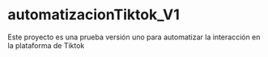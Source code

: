 # automatizacionTiktok_V1
Este proyecto es una prueba versión uno para automatizar la interacción en la plataforma de Tiktok

